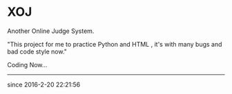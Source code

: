 # XOJ
Another Online Judge System.

"This project for me to practice Python and HTML , it's with many bugs and bad code style now."

Coding Now...

---

since 2016-2-20 22:21:56

